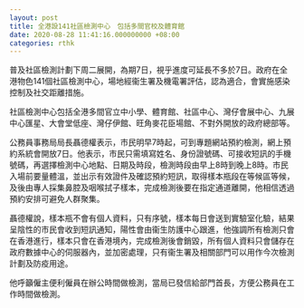 ```yaml
---
layout: post
title: 全港設141社區檢測中心　包括多間官校及體育館
date: 2020-08-28 11:41:16.000000000 +08:00
categories: rthk
---
```


普及社區檢測計劃下周二展開，為期7日，視乎進度可延長不多於7日。政府在全港物色141個社區檢測中心，場地經衞生署及機電署評估，認為適合，會實施感染控制及社交距離措施。

社區檢測中心包括全港多間官立中小學、體育館、社區中心、灣仔會展中心、九展中心匯星、大會堂低座、灣仔伊館、旺角麥花臣場館、不對外開放的政府總部等。

公務員事務局局長聶德權表示，市民明早7時起，可到專題網站預約檢測，網上預約系統會開放7日。他表示，市民只需填寫姓名、身份證號碼、可接收短訊的手機號碼，再選擇檢測中心地點、日期及時段，檢測時段由早上8時到晚上8時。市民入場前要量體溫，並出示有效證件及確認預約短訊，取得樣本瓶段在等候區等候，及後由專人採集鼻腔及咽喉拭子樣本，完成檢測後要在指定通道離開，他相信透過預約安排可避免人群聚集。

聶德權說，樣本瓶不會有個人資料，只有序號，樣本每日會送到實驗室化驗，結果呈陰性的市民會收到短訊通知，陽性會由衞生防護中心跟進，他強調所有檢測只會在香港進行，樣本只會在香港境內，完成檢測後會銷毀，所有個人資料只會儲存在政府數據中心的伺服器內，並加密處理，只有衞生署及相關部門可以用作今次檢測計劃及防疫用途。

他呼籲僱主便利僱員在辦公時間做檢測，當局已發信給部門首長，方便公務員在工作時間做檢測。
